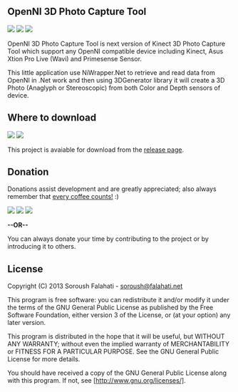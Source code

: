 ## OpenNI 3D Photo Capture Tool
[![](https://img.shields.io/github/license/falahati/3DPhotoCaptureTool.svg?style=flat-square)](https://github.com/falahati/3DPhotoCaptureTool/blob/master/LICENSE)
[![](https://img.shields.io/github/commit-activity/y/falahati/3DPhotoCaptureTool.svg?style=flat-square)](https://github.com/falahati/3DPhotoCaptureTool/commits/master)
[![](https://img.shields.io/github/issues/falahati/3DPhotoCaptureTool.svg?style=flat-square)](https://github.com/falahati/3DPhotoCaptureTool/issues)

OpenNI 3D Photo Capture Tool is next version of Kinect 3D Photo Capture Tool which support any OpenNI compatible device including Kinect, Asus Xtion Pro Live (Wavi) and Primesense Sensor. 

This little application use NiWrapper.Net to retrieve and read data from OpenNI in .Net work and then using 3DGenerator library it will create a 3D Photo (Anaglyph or Stereoscopic) from both Color and Depth sensors of device.

## Where to download
[![](https://img.shields.io/github/downloads/falahati/3DPhotoCaptureTool/total.svg?style=flat-square)](https://github.com/falahati/3DPhotoCaptureTool/releases)
[![](https://img.shields.io/github/tag-date/falahati/3DPhotoCaptureTool.svg?label=version&style=flat-square)](https://github.com/falahati/3DPhotoCaptureTool/releases)

This project is avaiable for download from the [release page](https://github.com/falahati/3DPhotoCaptureTool/releases).

## Donation
Donations assist development and are greatly appreciated; also always remember that [every coffee counts!](https://media.makeameme.org/created/one-simply-does-i9k8kx.jpg) :)

[![](https://img.shields.io/badge/fiat-PayPal-8a00a3.svg?style=flat-square)](https://www.paypal.com/cgi-bin/webscr?cmd=_donations&business=WR3KK2B6TYYQ4&item_name=Donation&currency_code=USD&source=url)
[![](https://img.shields.io/badge/crypto-CoinPayments-8a00a3.svg?style=flat-square)](https://www.coinpayments.net/index.php?cmd=_donate&reset=1&merchant=820707aded07845511b841f9c4c335cd&item_name=Donate&currency=USD&amountf=20.00000000&allow_amount=1&want_shipping=0&allow_extra=1)
[![](https://img.shields.io/badge/shetab-ZarinPal-8a00a3.svg?style=flat-square)](https://zarinp.al/@falahati)

**--OR--**

You can always donate your time by contributing to the project or by introducing it to others.

## License
Copyright (C) 2013 Soroush Falahati - soroush@falahati.net

This program is free software: you can redistribute it and/or modify
it under the terms of the GNU General Public License as published by
the Free Software Foundation, either version 3 of the License, or
(at your option) any later version.

This program is distributed in the hope that it will be useful,
but WITHOUT ANY WARRANTY; without even the implied warranty of
MERCHANTABILITY or FITNESS FOR A PARTICULAR PURPOSE.  See the
GNU General Public License for more details.

You should have received a copy of the GNU General Public License
along with this program.  If not, see [http://www.gnu.org/licenses/].
